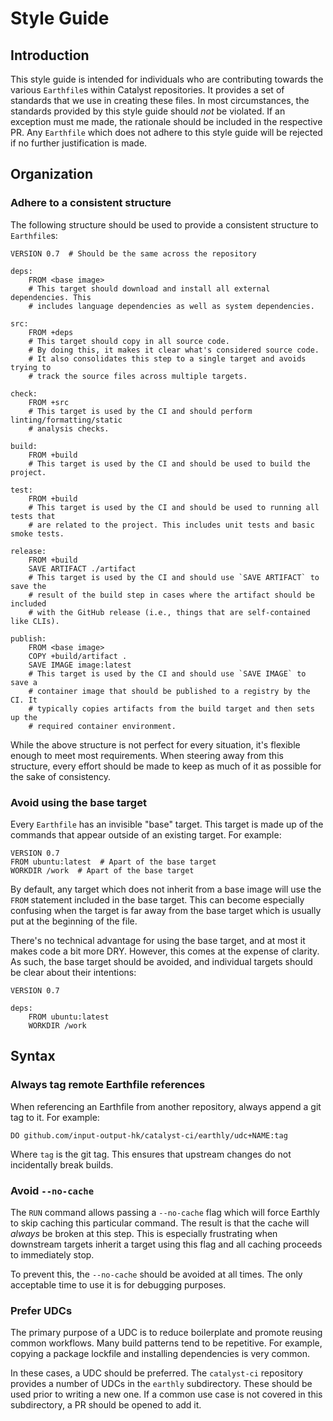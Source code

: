 # Style Guide

## Introduction

This style guide is intended for individuals who are contributing towards the various `Earthfile`s within Catalyst repositories.
It provides a set of standards that we use in creating these files.
In most circumstances, the standards provided by this style guide should *not* be violated.
If an exception must me made, the rationale should be included in the respective PR.
Any `Earthfile` which does not adhere to this style guide will be rejected if no further justification is made.

## Organization

### Adhere to a consistent structure

The following structure should be used to provide a consistent structure to `Earthfile`s:

```Earthfile
VERSION 0.7  # Should be the same across the repository

deps:
    FROM <base image>
    # This target should download and install all external dependencies. This
    # includes language dependencies as well as system dependencies.

src:
    FROM +deps
    # This target should copy in all source code.
    # By doing this, it makes it clear what's considered source code.
    # It also consolidates this step to a single target and avoids trying to
    # track the source files across multiple targets.

check:
    FROM +src
    # This target is used by the CI and should perform linting/formatting/static
    # analysis checks.

build:
    FROM +build
    # This target is used by the CI and should be used to build the project.

test:
    FROM +build
    # This target is used by the CI and should be used to running all tests that
    # are related to the project. This includes unit tests and basic smoke tests.

release:
    FROM +build
    SAVE ARTIFACT ./artifact
    # This target is used by the CI and should use `SAVE ARTIFACT` to save the
    # result of the build step in cases where the artifact should be included
    # with the GitHub release (i.e., things that are self-contained like CLIs).

publish:
    FROM <base image>
    COPY +build/artifact .
    SAVE IMAGE image:latest
    # This target is used by the CI and should use `SAVE IMAGE` to save a
    # container image that should be published to a registry by the CI. It
    # typically copies artifacts from the build target and then sets up the
    # required container environment.
```

While the above structure is not perfect for every situation, it's flexible enough to meet most requirements.
When steering away from this structure, every effort should be made to keep as much of it as possible for the sake of consistency.

### Avoid using the base target

Every `Earthfile` has an invisible "base" target.
This target is made up of the commands that appear outside of an existing target.
For example:

```Earthfile
VERSION 0.7
FROM ubuntu:latest  # Apart of the base target
WORKDIR /work  # Apart of the base target
```

By default, any target which does not inherit from a base image will use the
`FROM` statement included in the base target.
This can become especially confusing when the target is far away from the base
target which is usually put at the beginning of the file.

There's no technical advantage for using the base target, and at most it makes
code a bit more DRY.
However, this comes at the expense of clarity.
As such, the base target should be avoided, and individual targets should be
clear about their intentions:

```Earthfile
VERSION 0.7

deps:
    FROM ubuntu:latest
    WORKDIR /work
```

## Syntax

### Always tag remote Earthfile references

When referencing an Earthfile from another repository, always append a git tag
to it.
For example:

```Earthfile
DO github.com/input-output-hk/catalyst-ci/earthly/udc+NAME:tag
```

Where `tag` is the git tag.
This ensures that upstream changes do not incidentally break builds.

### Avoid `--no-cache`

The `RUN` command allows passing a `--no-cache` flag which will force Earthly
to skip caching this particular command.
The result is that the cache will *always* be broken at this step.
This is especially frustrating when downstream targets inherit a target using
this flag and all caching proceeds to immediately stop.

To prevent this, the `--no-cache` should be avoided at all times.
The only acceptable time to use it is for debugging purposes.

### Prefer UDCs

The primary purpose of a UDC is to reduce boilerplate and promote reusing common workflows.
Many build patterns tend to be repetitive.
For example, copying a package lockfile and installing dependencies is very common.

In these cases, a UDC should be preferred.
The `catalyst-ci` repository provides a number of UDCs in the `earthly` subdirectory.
These should be used prior to writing a new one.
If a common use case is not covered in this subdirectory, a PR should be opened to add it.
